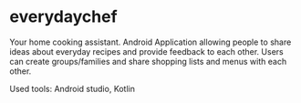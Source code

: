 # everydaychef
Your home cooking assistant. Android Application allowing people to share ideas about everyday recipes and provide feedback to each other. Users can create groups/families and share shopping lists and menus with each other. 

Used tools: Android studio, Kotlin 
